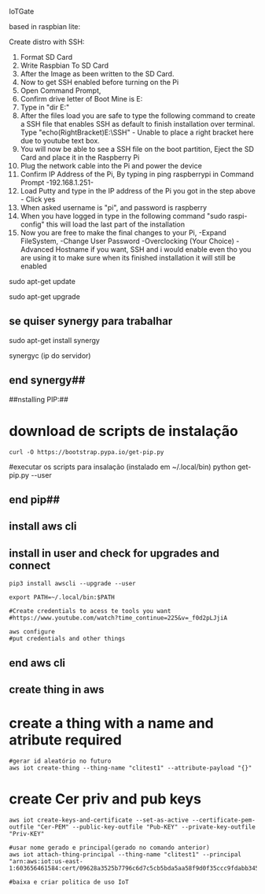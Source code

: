 IoTGate

based in raspbian lite:

Create distro with SSH:

 1. Format SD Card 
 2. Write Raspbian To SD Card 
 3. After the Image as been written to the SD Card. 
 4. Now to get SSH enabled before turning on the Pi 
 5. Open Command Prompt, 
 6. Confirm drive letter of Boot Mine is E: 
 7. Type in "dir E:" 
 8. After the files load you are safe to type the following command to create a SSH file that enables SSH as default to finish installation over terminal.
 Type "echo(RightBracket)E:\SSH" - Unable to place a right bracket here due to youtube text box. 
 9. You will now be able to see a SSH file on the boot partition, Eject the SD Card and place it in the Raspberry Pi 
 10. Plug the network cable into the Pi and power the device 
 11. Confirm IP Address of the Pi, By typing in ping raspberrypi in Command Prompt -192.168.1.251- 
 12. Load Putty and type in the IP address of the Pi you got in the step above - Click yes 
 13. When asked username is "pi", and password is raspberry 
 14. When you have logged in type in the following command "sudo raspi-config" this will load the last part of the installation 
 15. Now you are free to make the final changes to your Pi, 
    -Expand FileSystem, 
    -Change User Password 
    -Overclocking (Your Choice)
    -Advanced Hostname if you want, SSH and i would enable even tho you are using it to make sure when its finished installation it will still be enabled

sudo apt-get update

sudo apt-get upgrade

## se quiser synergy para trabalhar ##

sudo apt-get install synergy

synergyc (ip do servidor)

## end synergy##

##nstalling PIP:##

# download de scripts de instalação
    curl -O https://bootstrap.pypa.io/get-pip.py

#executar os scripts para insalação (instalado em ~/.local/bin)
    python get-pip.py --user

## end pip##

## install aws cli ##

## install in user and check for upgrades and connect 
    pip3 install awscli --upgrade --user

    export PATH=~/.local/bin:$PATH

    #Create credentials to acess te tools you want
    #https://www.youtube.com/watch?time_continue=225&v=_f0d2pLJjiA

    aws configure
    #put credentials and other things

## end aws cli 

## create thing in aws

# create a thing with a name and atribute required
    
    #gerar id aleatório no futuro
    aws iot create-thing --thing-name "clitest1" --attribute-payload "{}"

# create Cer priv and pub keys

    aws iot create-keys-and-certificate --set-as-active --certificate-pem-outfile "Cer-PEM" --public-key-outfile "Pub-KEY" --private-key-outfile "Priv-KEY"

    #usar nome gerado e principal(gerado no comando anterior)
    aws iot attach-thing-principal --thing-name "clitest1" --principal "arn:aws:iot:us-east-1:603656461584:cert/09628a3525b7796c6d7c5cb5bda5aa58f9d0f35ccc9fdabb345e000ff86a351e"

    #baixa e criar politica de uso IoT

## 





